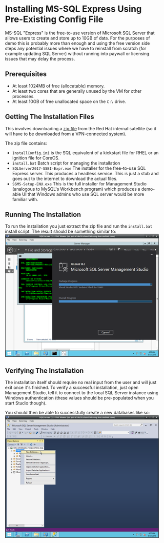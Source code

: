 # Installing MS-SQL Express Using Pre-Existing Config File

MS-SQL "Express" is the free-to-use version of Microsoft SQL Server that allows users to create and store up to 10GB of data. For the purposes of demo this is probably more than enough and using the free version side steps any potential issues where we have to reinstall from scratch (for example updating SQL Server) without running into paywall or licensing issues that may delay the process.

## Prerequisites

* At least 1024MB of free (allocatable) memory.
* At least two cores that are generally unused by the VM for other processes.
* At least 10GB of free unallocated space on the `C:\` drive.

## Getting The Installation Files

This involves downloading a [zip file](http://refarch.cloud.lab.eng.bos.redhat.com/pub/projects/kni/misc/Share.zip) from the Red Hat internal satellite (so it will have to be downloaded from a VPN-connected system).

The zip file contains:

* `InstallConfig.ini` is the SQL equivalent of a kickstart file for RHEL or an ignition file for CoreOS. 
* `install.bat` Batch script for managing the installation
* `SQLServer2017-SSEI-Expr.exe` The installer for the free-to-use SQL Express server. This produces a headless service. This is just a stub and goes out to the internet to download the actual files.
* `SSMS-Setup-ENU.exe` This is the full installer for Management Studio (analogous to MySQL's Workbench program) which produces a demo-able UI that Windows admins who use SQL server would be more familiar with.

## Running The Installation

To run the installation you just extract the zip file and run the `install.bat` install script. The result should be something similar to:
![](install-process.png)


## Verifying The Installation

The installation itself should require no real input from the user and will just exit once it's finished. To verify a successful installation, just open Management Studio, tell it to connect to the local SQL Server instance using Windows authentication (these values should be pre-populated when you start Studio though).

You should then be able to successfully create a new databases like so:
![](add-database.png)
